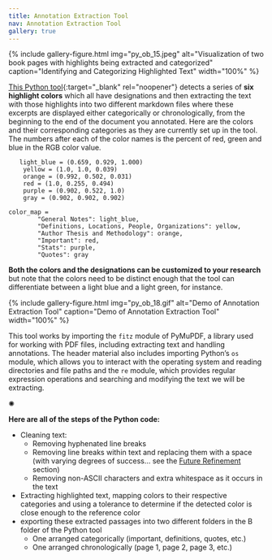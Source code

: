 ```yaml
---
title: Annotation Extraction Tool
nav: Annotation Extraction Tool
gallery: true
---
```


{% include gallery-figure.html img="py_ob_15.jpeg" alt="Visualization of two book pages with highlights being extracted and categorized" caption="Identifying and Categorizing Highlighted Text" width="100%" %}

[This Python tool](https://github.com/Scholarly-Projects/annotation_extraction){:target="_blank" rel="noopener"} detects a series of **six highlight colors** which all have designations and then extracting the text with those highlights into two different markdown files where these excerpts are displayed either categorically or chronologically, from the beginning to the end of the document you annotated. Here are the colors and their corresponding categories as they are currently set up in the tool. The numbers after each of the color names is the percent of red, green and blue in the RGB color value.

```
   light_blue = (0.659, 0.929, 1.000)    
    yellow = (1.0, 1.0, 0.039)            
    orange = (0.992, 0.502, 0.031)        
    red = (1.0, 0.255, 0.494)             
    purple = (0.902, 0.522, 1.0)          
    gray = (0.902, 0.902, 0.902)          

color_map = 
        "General Notes": light_blue,
        "Definitions, Locations, People, Organizations": yellow,
        "Author Thesis and Methodology": orange,
        "Important": red,
        "Stats": purple,
        "Quotes": gray
```

**Both the colors and the designations can be customized to your research** but note that the colors need to be distinct enough that the tool can differentiate between a light blue and a light green, for instance. 

{% include gallery-figure.html img="py_ob_18.gif" alt="Demo of Annotation Extraction Tool" caption="Demo of Annotation Extraction Tool" width="100%" %}

This tool works by importing the `fitz` module of PyMuPDF, a library used for working with PDF files, including extracting text and handling annotations. The header material also includes importing Python’s `os` module, which allows you to interact with the operating system and reading directories and file paths and the `re` module, which provides regular expression operations and searching and modifying the text we will be extracting. 

<div class="symbol-container">
    <p class="symbol">&#10042;</p>
</div>

**Here are all of the steps of the Python code:** 

- Cleaning text:
    - Removing hyphenated line breaks
    - Removing line breaks within text and replacing them with a space (with varying degrees of success… see the [Future Refinement](./8_appendix.html#future-refinement) section)
    - Removing non-ASCII characters and extra whitespace as it occurs in the text
- Extracting highlighted text, mapping colors to their respective categories and using a tolerance to determine if the detected color is close enough to the reference color
- exporting these extracted passages into two different folders in the B folder of the Python tool
    - One arranged categorically (important, definitions, quotes, etc.)
    - One arranged chronologically (page 1, page 2, page 3, etc.)
